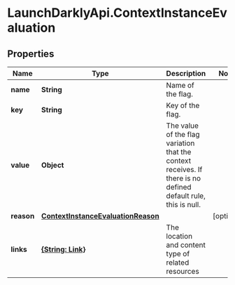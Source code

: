 # LaunchDarklyApi.ContextInstanceEvaluation

## Properties

Name | Type | Description | Notes
------------ | ------------- | ------------- | -------------
**name** | **String** | Name of the flag. | 
**key** | **String** | Key of the flag. | 
**value** | **Object** | The value of the flag variation that the context receives. If there is no defined default rule, this is null. | 
**reason** | [**ContextInstanceEvaluationReason**](ContextInstanceEvaluationReason.md) |  | [optional] 
**links** | [**{String: Link}**](Link.md) | The location and content type of related resources | 



